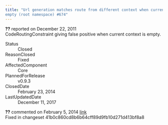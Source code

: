 ```yaml
---
title: "Url generation matches route from different context when current context is
empty (root namespace) #674"
---
```

<div class="issue-report">
   <div class="issue-header"><b>??</b> reported on 
      <time datetime="2011-12-22T18:12:26.99-08:00" title="2011-12-22T18:12:26.99-08:00">December 22, 2011</time>
   </div>
   <div class="issue-message" markdown="1">CodeRoutingConstraint giving false positive when current context is empty.
      
   </div>
   <div class="issue-footer">
      <dl>
         <dt>Status</dt>
         <dd>Closed</dd>
         <dt>ReasonClosed</dt>
         <dd>Fixed</dd>
         <dt>AffectedComponent</dt>
         <dd>Core</dd>
         <dt>PlannedForRelease</dt>
         <dd>v0.9.3</dd>
         <dt>ClosedDate</dt>
         <dd>
            <time datetime="2014-02-23T19:00:51.357-08:00" title="2014-02-23T19:00:51.357-08:00">February 23, 2014</time>
         </dd>
         <dt>LastUpdatedDate</dt>
         <dd>
            <time datetime="2017-12-11T02:15:56.247-08:00" title="2017-12-11T02:15:56.247-08:00">December 11, 2017</time>
         </dd>
      </dl>
   </div>
</div>
<div id="post132733" class="issue-comment">
   <div class="issue-header"><b>??</b> commented on 
      <time datetime="2014-02-05T11:42:29.9-08:00" title="2014-02-05T11:42:29.9-08:00">February 5, 2014</time> <a href="#post132733" class="post-link">link</a></div>
   <div class="issue-message" markdown="1">Fixed in changeset 41b0c860cd8b6b64cff89d9fb10d271d413bf8a8
      
   </div>
</div>